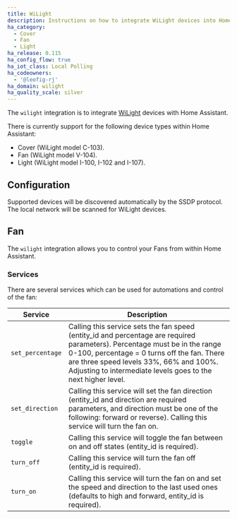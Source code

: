 ```yaml
---
title: WiLight
description: Instructions on how to integrate WiLight devices into Home Assistant.
ha_category:
  - Cover
  - Fan
  - Light
ha_release: 0.115
ha_config_flow: true
ha_iot_class: Local Polling
ha_codeowners:
  - '@leofig-rj'
ha_domain: wilight
ha_quality_scale: silver
---
```


The `wilight` integration is to integrate [WiLight](http://www.wilight.com.br) devices with Home Assistant.

There is currently support for the following device types within Home Assistant:

- Cover (WiLight model C-103).
- Fan (WiLight model V-104).
- Light (WiLight model I-100, I-102 and I-107).

## Configuration

Supported devices will be discovered automatically by the SSDP protocol. The local network will be scanned for WiLight devices.

## Fan

The `wilight` integration allows you to control your Fans from within Home Assistant.

### Services

There are several services which can be used for automations and control of the fan:

| Service | Description |
| --------- | ----------- |
| `set_percentage` | Calling this service sets the fan speed (entity_id and percentage are required parameters). Percentage must be in the range 0-100, percentage = 0 turns off the fan. There are three speed levels 33%, 66% and 100%. Adjusting to intermediate levels goes to the next higher level.
| `set_direction` | Calling this service will set the fan direction (entity_id and direction are required parameters, and direction must be one of the following: forward or reverse). Calling this service will turn the fan on.
| `toggle` | Calling this service will toggle the fan between on and off states (entity_id is required).
| `turn_off` | Calling this service will turn the fan off (entity_id is required).
| `turn_on` | Calling this service will turn the fan on and set the speed and direction to the last used ones (defaults to high and forward, entity_id is required).

